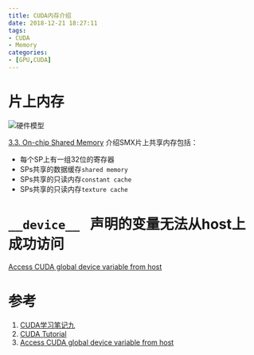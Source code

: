 ```yaml
---
title: CUDA内存介绍
date: 2018-12-21 18:27:11
tags:
- CUDA
- Memory
categories:
- [GPU,CUDA]
---
```




# 片上内存

    
![硬件模型](../CUDA内存介绍/hardware-model.png)

[3.3. On-chip Shared Memory](https://docs.nvidia.com/cuda/parallel-thread-execution/index.html#on-chip-shared-memory) 介绍SMX片上共享内存包括：  
+ 每个SP上有一组32位的寄存器
+ SPs共享的数据缓存`shared memory`
+ SPs共享的只读内存`constant cache`
+ SPs共享的只读内存`texture cache`



# `__device__ ` 声明的变量无法从host上成功访问    

[Access CUDA global device variable from host](https://stackoverflow.com/questions/34041372/access-cuda-global-device-variable-from-host#)




# 参考
1. [CUDA学习笔记九](https://blog.csdn.net/langb2014/article/details/51348616)
2. [CUDA Tutorial](https://jhui.github.io/2017/03/06/CUDA/)
3. [Access CUDA global device variable from host](https://stackoverflow.com/questions/34041372/access-cuda-global-device-variable-from-host#)
